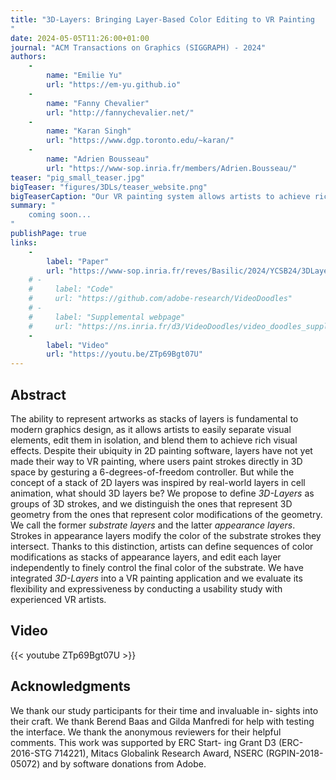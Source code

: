 ```yaml
---
title: "3D-Layers: Bringing Layer-Based Color Editing to VR Painting
"
date: 2024-05-05T11:26:00+01:00
journal: "ACM Transactions on Graphics (SIGGRAPH) - 2024"
authors:
    - 
        name: "Emilie Yu"
        url: "https://em-yu.github.io"
    - 
        name: "Fanny Chevalier"
        url: "http://fannychevalier.net/"
    - 
        name: "Karan Singh"
        url: "https://www.dgp.toronto.edu/~karan/"
    -
        name: "Adrien Bousseau"
        url: "https://www-sop.inria.fr/members/Adrien.Bousseau/"
teaser: "pig_small_teaser.jpg"
bigTeaser: "figures/3DLs/teaser_website.png"
bigTeaserCaption: "Our VR painting system allows artists to achieve rich, editable coloring effects using 3D-Layers. Starting with substrate layers (a) that define the geometry and basic colors of the scene, users can stack multiple appearance layers (b) that are composited onto the substrate to produce the final 3D scene (c). Importantly, strokes painted in appearance layers only recolor the substrate strokes they intersect (b, intersections highlighted with a yellow boundary), which avoids the need to position the appearance strokes precisely on the surface of the substrate. In this example, we used appearance strokes to add texture details (white bands on the lighthouse, dark lines on the house and rocks), to paint shadows (lighthouse, rocks), to depict translucency (semi-transparent water painted on the rocks and seabed, subject to a vertical gradient in opacity over the rocks)."
summary: "
    coming soon...
"
publishPage: true
links:
    -
        label: "Paper"
        url: "https://www-sop.inria.fr/reves/Basilic/2024/YCSB24/3DLayers-%20Bringing%20Layer-Based%20Color%20Editing%20to%20VR%20Painting.pdf"
    # -
    #     label: "Code"
    #     url: "https://github.com/adobe-research/VideoDoodles"
    # -
    #     label: "Supplemental webpage"
    #     url: "https://ns.inria.fr/d3/VideoDoodles/video_doodles_supplemental_webpage"
    -
        label: "Video"
        url: "https://youtu.be/ZTp69Bgt07U"
---
```


## Abstract

The ability to represent artworks as stacks of layers is fundamental to modern graphics design, as it allows artists to easily separate visual elements, edit them in isolation, and blend them to achieve rich visual effects. Despite their ubiquity in 2D painting software, layers have not yet made their way to VR painting, where users paint strokes directly in 3D space by gesturing a 6-degrees-of-freedom controller. But while the concept of a stack of 2D layers was inspired by real-world layers in cell animation, what should 3D layers be? We propose to define *3D-Layers* as groups of 3D strokes, and we distinguish the ones that represent 3D geometry from the ones that represent color modifications of the geometry. We call the former *substrate layers* and the latter *appearance layers*. Strokes in appearance layers modify the color of the substrate strokes they intersect. Thanks to this distinction, artists can define sequences of color modifications as stacks of appearance layers, and edit each layer independently to finely control the final color of the substrate. We have integrated *3D-Layers* into a VR painting application and we evaluate its flexibility and expressiveness by conducting a usability study with experienced VR artists.


<!-- ## Short summary -->



## Video

{{< youtube ZTp69Bgt07U >}}

<!-- 
## Talk


## Fast Forward

{{< youtube 1eS6KB3MSds >}} -->


## Acknowledgments

We thank our study participants for their time and invaluable in- sights into their craft. We thank Berend Baas and Gilda Manfredi for help with testing the interface. We thank the anonymous reviewers for their helpful comments. This work was supported by ERC Start- ing Grant D3 (ERC-2016-STG 714221), Mitacs Globalink Research Award, NSERC (RGPIN-2018-05072) and by software donations from Adobe.